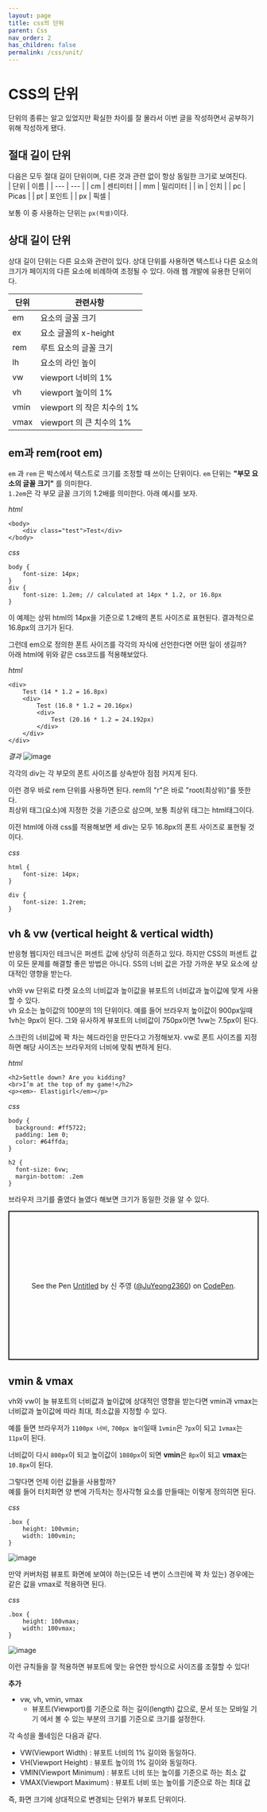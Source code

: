 ```yaml
---
layout: page
title: css의 단위
parent: Css
nav_order: 2
has_children: false
permalink: /css/unit/
---
```


# CSS의 단위

단위의 종류는 알고 있었지만 확실한 차이를 잘 몰라서 이번 글을 작성하면서 공부하기 위해 작성하게 됐다.

## 절대 길이 단위  
다음은 모두 절대 길이 단위이며, 다른 것과 관련 없이 항상 동일한 크기로 보여진다.  
| 단위 | 이름 |
| --- | --- |
| cm | 센티미터 |
| mm | 밀리미터 |
| in | 인치 |
| pc | Picas |
| pt | 포인트 |
| px | 픽셀 |

보통 이 중 사용하는 단위는 `px(픽셀)`이다.

## 상대 길이 단위

상대 길이 단위는 다른 요소와 관련이 있다. 상대 단위를 사용하면 텍스트나 다른 요소의 크기가 페이지의 다른 요소에 비례하여 조정될 수 있다. 아래 웹 개발에 유용한 단위이다.  

| 단위 | 관련사항 |
| --- | --- |
| em | 요소의 글꼴 크기 |
| ex | 요소 글꼴의 x-height |
| rem | 루트 요소의 글꼴 크기 |
| lh | 요소의 라인 높이 |
| vw | viewport 너비의 1% |
| vh | viewport 높이의 1% |
| vmin | viewport 의 작은 치수의 1% |
| vmax | viewport 의 큰 치수의 1% |


## em과 rem(root em)

`em` 과 `rem` 은 박스에서 텍스트로 크기를 조정할 때 쓰이는 단위이다.
`em` 단위는 **"부모 요소의 글꼴 크기"** 를 의미한다.  
`1.2em`은 각 부모 글꼴 크기의 1.2배를 의미한다. 아래 예시를 보자.

_html_  

```
<body>
    <div class="test">Test</div>
</body>
```

_css_  

```
body {
    font-size: 14px;
}
div {
    font-size: 1.2em; // calculated at 14px * 1.2, or 16.8px
}
```

이 예제는 상위 html의 14px을 기준으로 1.2배의 폰트 사이즈로 표현된다. 결과적으로 16.8px의 크기가 된다.

그런데 em으로 정의한 폰트 사이즈를 각각의 자식에 선언한다면 어떤 일이 생길까?  
아래 html에 위와 같은 css코드를 적용해보았다.  

_html_  

```
<div>
    Test (14 * 1.2 = 16.8px)
    <div>
        Test (16.8 * 1.2 = 20.16px)
        <div>
            Test (20.16 * 1.2 = 24.192px)
        </div>
    </div>
</div>
```

_결과_
![image](https://user-images.githubusercontent.com/63364990/154655543-40b362a6-c22e-47d4-95f2-3fd5682dbf74.png)

각각의 div는 각 부모의 폰트 사이즈를 상속받아 점점 커지게 된다.

이런 경우 바로 rem 단위를 사용하면 된다. rem의 "r"은 바로 "root(최상위)"를 뜻한다.  
최상위 태그(요소)에 지정한 것을 기준으로 삼으며, 보통 최상위 태그는 html태그이다.

이전 html에 아래 css를 적용해보면 세 div는 모두 16.8px의 폰트 사이즈로 표현될 것이다.

_css_  

```
html {
    font-size: 14px;
}

div {
    font-size: 1.2rem;
}
```

## vh & vw (vertical height & vertical width)  

반응형 웹디자인 테크닉은 퍼센트 값에 상당히 의존하고 있다. 하지만 CSS의 퍼센트 값이 모든 문제를 해결할 좋은 방법은 아니다. SS의 너비 값은 가장 가까운 부모 요소에 상대적인 영향을 받는다.  

vh와 vw 단위로 타켓 요소의 너비값과 높이값을 뷰포트의 너비값과 높이값에 맞게 사용할 수 있다.  
vh 요소는 높이값의 100분의 1의 단위이다. 예를 들어 브라우저 높이값이 900px일때 1vh는 9px이 된다. 그와 유사하게 뷰포트의 너비값이 750px이면 1vw는 7.5px이 된다.  


스크린의 너비값에 꽉 차는 헤드라인을 만든다고 가정해보자. vw로 폰트 사이즈를 지정하면 해당 사이즈는 브라우저의 너비에 맞춰 변하게 된다.

_html_  

```
<h2>Settle down? Are you kidding?
<br>I’m at the top of my game!</h2>
<p><em>- Elastigirl</em></p>
```

_css_  

```
body {
  background: #ff5722;
  padding: 1em 0;
  color: #64ffda;
}

h2 {
  font-size: 6vw;
  margin-bottom: .2em
}
```

브라우저 크기를 줄였다 늘였다 해보면 크기가 동일한 것을 알 수 있다.  
<p class="codepen" data-height="300" data-theme-id="dark" data-default-tab="html,result" data-slug-hash="VwrQjYO" data-user="JuYeong2360" style="height: 300px; box-sizing: border-box; display: flex; align-items: center; justify-content: center; border: 2px solid; margin: 1em 0; padding: 1em;">
  <span>See the Pen <a href="https://codepen.io/JuYeong2360/pen/VwrQjYO">
  Untitled</a> by 신 주영  (<a href="https://codepen.io/JuYeong2360">@JuYeong2360</a>)
  on <a href="https://codepen.io">CodePen</a>.</span>
</p>
<script async src="https://cpwebassets.codepen.io/assets/embed/ei.js"></script>

## vmin & vmax  

vh와 vw이 늘 뷰포트의 너비값과 높이값에 상대적인 영향을 받는다면 vmin과 vmax는 너비값과 높이값에 따라 최대, 최소값을 지정할 수 있다.  

예를 들면 브라우저가 `1100px 너비`, `700px 높이`일때 `1vmin`은 `7px`이 되고 `1vmax`는 `11px`이 된다.

너비값이 다시 `800px`이 되고 높이값이 `1080px`이 되면 **vmin**은 `8px`이 되고 **vmax**는 `10.8px`이 된다.

그렇다면 언제 이런 값들을 사용할까?  
예를 들어 터치화면 양 변에 가득차는 정사각형 요소를 만들때는 이렇게 정의히면 된다.  

_css_

```
.box {
    height: 100vmin;
    width: 100vmin;
}
```

![image](https://t1.daumcdn.net/cfile/tistory/24305748573D314005)

만약 커버처럼 뷰포트 화면에 보여야 하는(모든 네 변이 스크린에 꽉 차 있는) 경우에는 같은 값을 vmax로 적용하면 된다.

_css_

```
.box {
    height: 100vmax;
    width: 100vmax;
}
```

![image](https://t1.daumcdn.net/cfile/tistory/23144F4A573D316534)

이런 규칙들을 잘 적용하면 뷰포트에 맞는 유연한 방식으로 사이즈를 조절할 수 있다!

**추가**

- vw, vh, vmin, vmax
    - 뷰포트(Viewport)를 기준으로 하는 길이(length) 값으로, 문서 또는 모바일 기기 에서 볼 수 있는 부분의 크기를 기준으로 크기를 설정한다.

각 속성을 풀네임은 다음과 같다.  
- VW(Viewport Width) : 뷰포트 너비의 1% 길이와 동일하다.
- VH(Viewport Height) : 뷰포트 높이의 1% 길이와 동일하다.
- VMIN(Viewport Minimum) : 뷰포트 너비 또는 높이를 기준으로 하는 최소 값
- VMAX(Viewport Maximum) : 뷰포트 너비 또는 높이를 기준으로 하는 최대 값

즉, 화면 크기에 상대적으로 변경되는 단위가 뷰포트 단위이다.


